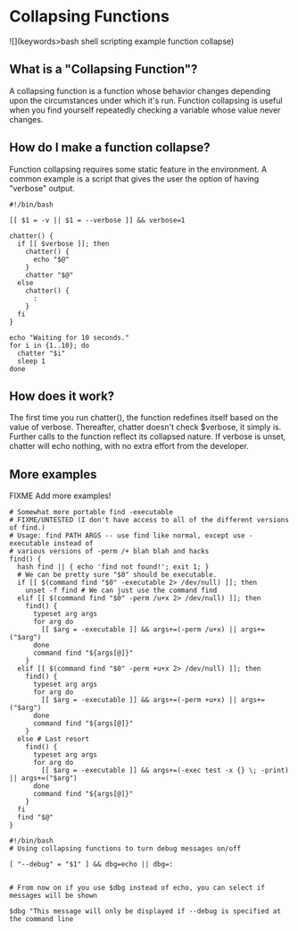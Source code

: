 # Collapsing Functions

![](keywords>bash shell scripting example function collapse)

## What is a \"Collapsing Function\"?

A collapsing function is a function whose behavior changes depending
upon the circumstances under which it's run. Function collapsing is
useful when you find yourself repeatedly checking a variable whose value
never changes.

## How do I make a function collapse?

Function collapsing requires some static feature in the environment. A
common example is a script that gives the user the option of having
\"verbose\" output.

    #!/bin/bash

    [[ $1 = -v || $1 = --verbose ]] && verbose=1

    chatter() {
      if [[ $verbose ]]; then
        chatter() {
          echo "$@"
        }
        chatter "$@"
      else
        chatter() {
          :
        }
      fi
    }

    echo "Waiting for 10 seconds."
    for i in {1..10}; do
      chatter "$i"
      sleep 1
    done

## How does it work?

The first time you run chatter(), the function redefines itself based on
the value of verbose. Thereafter, chatter doesn't check \$verbose, it
simply is. Further calls to the function reflect its collapsed nature.
If verbose is unset, chatter will echo nothing, with no extra effort
from the developer.

## More examples

FIXME Add more examples!

    # Somewhat more portable find -executable
    # FIXME/UNTESTED (I don't have access to all of the different versions of find.)
    # Usage: find PATH ARGS -- use find like normal, except use -executable instead of
    # various versions of -perm /+ blah blah and hacks
    find() {
      hash find || { echo 'find not found!'; exit 1; }
      # We can be pretty sure "$0" should be executable.
      if [[ $(command find "$0" -executable 2> /dev/null) ]]; then
        unset -f find # We can just use the command find
      elif [[ $(command find "$0" -perm /u+x 2> /dev/null) ]]; then
        find() {
          typeset arg args
          for arg do
            [[ $arg = -executable ]] && args+=(-perm /u+x) || args+=("$arg")
          done
          command find "${args[@]}"
        }
      elif [[ $(command find "$0" -perm +u+x 2> /dev/null) ]]; then
        find() {
          typeset arg args
          for arg do
            [[ $arg = -executable ]] && args+=(-perm +u+x) || args+=("$arg")
          done
          command find "${args[@]}"
        }
      else # Last resort
        find() {
          typeset arg args
          for arg do
            [[ $arg = -executable ]] && args+=(-exec test -x {} \; -print) || args+=("$arg")
          done
          command find "${args[@]}"
        }
      fi
      find "$@"
    }

    #!/bin/bash
    # Using collapsing functions to turn debug messages on/off

    [ "--debug" = "$1" ] && dbg=echo || dbg=:


    # From now on if you use $dbg instead of echo, you can select if messages will be shown

    $dbg "This message will only be displayed if --debug is specified at the command line
